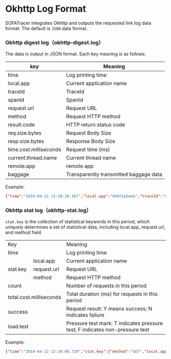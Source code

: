 # Okhttp Log Format
SOFATracer integrates Okhttp and outputs the requested link log data format. The default is `JSON` data format.

### Okhttp digest log（okhttp-digest.log）

The data is output in JSON format. Each key meaning is as follows:

key | Meaning
--------- | -------------
 time | Log printing time
 local.app | Current application name
 traceId | TraceId
 spanId | SpanId
 request.url | Request URL
 method | Request HTTP method
 result.code | HTTP return status code
 req.size.bytes | Request Body Size
 resp.size.bytes | Response Body Size
 time.cost.milliseconds | Request time (ms)
 current.thread.name | Current thread name
 remote.app | remote app
 baggage | Transparently transmitted baggage data

Example:

```json
{"time":"2019-04-12 13:38:10.187","local.app":"OkHttpDemo","traceId":"0a0fe85a1555047489980100151193","spanId":"0","request.url":"http://localhost:8081/okhttp?name=sofa","method":"GET","result.code":"200","req.size.bytes":0,"resp.size.bytes":0,"time.cost.milliseconds":207,"current.thread.name":"main","remote.app":"","baggage":""}
```

### Okhttp stat log（okhttp-stat.log）

`stat.key` is the collection of statistical keywords in this period, which uniquely determines a set of statistical data, including local.app, request.url, and method field.

<table>
   <tr>
      <td colspan="2">Key</td>
      <td>Meaning</td>
   </tr>
   <tr>
      <td colspan="2">time</td>
      <td>Log printing time</td>
   </tr>
   <tr>
      <td rowspan="3">stat.key</td>
      <td>local.app</td>
      <td>Current application name</td>
   </tr>
   <tr>
      <td>request.url</td>
      <td>Request URL</td>
   </tr>
   <tr>
      <td> method </td>
      <td>Request HTTP method</td>
   </tr>
   <tr>
      <td colspan="2">count</td>
      <td>Number of requests in this period</td>
   </tr>
   <tr>
      <td colspan="2">total.cost.milliseconds</td>
      <td>Total duration (ms) for requests in this period</td>
   </tr>
   <tr>
      <td colspan="2">success</td>
      <td>Request result: Y means success; N indicates failure</td>
   </tr>
   <tr>
      <td colspan="2">load.test</td>
      <td>Pressure test mark: T indicates pressure test; F indicates non-pressure test</td>
   </tr>
</table>

Example:

```json
{"time":"2019-04-12 13:39:09.720","stat.key":{"method":"GET","local.app":"OkHttpDemo","request.url":"http://localhost:8081/okhttp?name=sofa"},"count":1,"total.cost.milliseconds":207,"success":"true","load.test":"F"}
```